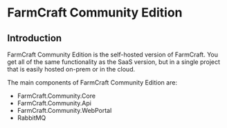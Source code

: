 # FarmCraft Community Edition

## Introduction

FarmCraft Community Edition is the self-hosted version of FarmCraft. You get
all of the same functionality as the SaaS version, but in a single project that
is easily hosted on-prem or in the cloud.

The main components of FarmCraft Community Edition are:

- FarmCraft.Community.Core
- FarmCraft.Community.Api
- FarmCraft.Community.WebPortal
- RabbitMQ
